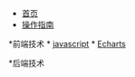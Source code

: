 <!-- docs/_sidebar.md -->

* [首页](/)
* [操作指南](guide)

*前端技术
    * [javascript](web/JS)
    * [Echarts](web/Echarts/)



*后端技术
